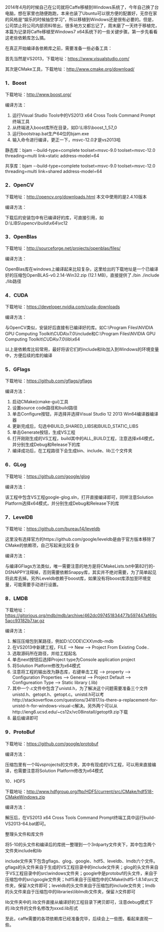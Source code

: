 2014年4月的时候自己在公司就将Caffe移植到Windows系统了，今年自己换了台电脑，想在家里也随便跑跑，本来也装了Ubuntu可以很方便的配置好，无奈在家的风格是“娱乐的时候抽空学习”，所以移植到Windows还是很有必要的。但是，公司禁止将公司内部资料带出，很多地方又都忘记了，周末磨了一天终于移植完，本篇为记录将Caffe移植至Windows7 x64系统下的一些关键步骤。第一步先看看这老些依赖库怎么搞。

在真正开始编译各依赖库之前，需要准备一些必备工具：

首先当然是VS2013，下载地址：https://www.visualstudio.com/

其次是CMake工具，下载地址：http://www.cmake.org/download/

### 1．Boost

下载地址：http://www.boost.org/

编译方法：

1. 运行Visual Studio Tools中的VS2013 x64 Cross Tools Command Prompt终端工具
2. 从终端进入boost库所在目录，如D:\LIBS\boost_1_57_0
3. 运行bootstrap.bat生产64位的bjam.exe
4. 输入命令进行编译，更正一下，msvc-12.0才是vs2013哈

静态库：bjam --build-type=complete toolset=msvc-9.0 toolset=msvc-12.0 threading=multi link=static address-model=64

共享库：bjam --build-type=complete toolset=msvc-9.0 toolset=msvc-12.0 threading=multi link=shared address-model=64

### 2．OpenCV

下载地址：http://opencv.org/downloads.html 本文中使用的是2.4.10版本

编译方法：

下载后的安装包中有已编译好的库，可直接引用，如D:\LIBS\opencv\build\x64\vc12

### 3．OpenBlas

下载地址：http://sourceforge.net/projects/openblas/files/

编译方法：

OpenBlas库在windows上编译起来比较复杂，这里给出的下载地址是一个已编译好的压缩包OpenBLAS-v0.2.14-Win32.zip (12.1 MB)，直接提供了./bin ./include ./lib路径

### 4．CUDA

下载地址：https://developer.nvidia.com/cuda-downloads

编译方法：

与OpenCV类似，安装好后直接有已编译好的库。如C:\Program Files\NVIDIA GPU Computing Toolkit\CUDA\v7.0\include和C:\Program Files\NVIDIA GPU Computing Toolkit\CUDA\v7.0\lib\x64 

以上是依赖库比较常用，最好将该它们的include和lib加入到Windows的环境变量中，方便后续的库的编译

### 5．GFlags

下载地址：https://github.com/gflags/gflags

编译方法：

1. 启动CMake(cmake-gui)工具
2. 设置source code路径和build路径
3. 单击Configure按钮，并选择并选择Visual Studio 12 2013 Win64编译器编译器
4. 更新完成后，勾选中BUILD_SHARED_LIBS和BUILD_STATIC_LIBS
5. 单击Generate按钮，生成VS工程 
6. 打开刚刚生成的VS工程，build其中的ALL_BUILD工程，注意选择x64模式，并分别生成Debug和Release下的库 
7. 编译成功后，在工程路径下会生成bin、include、lib三个文件夹 

### 6．GLog

下载地址：https://github.com/google/glog

编译方法：

该工程中包含VS工程google-glog.sln，打开直接编译即可，同样注意Solution Platform选择x64模式，并分别生成Debug和Release下的库

### 7．LevelDB

下载地址：https://github.com/bureau14/leveldb 

这里没有选择官方的https://github.com/google/leveldb是由于官方版本移除了CMake的依赖项，自己写起来比较复杂

编译方法：

与编译GFlags方法类似，唯一需要注意的地方是将CMakeLists.txt中第82行的-DSNAPPY注释掉，否则需要依赖Snappy库，其实并不绝对需要，为了简单起见将此库去掉。另外Leveldb依赖于boost库，如果没有将boost库添加至环境变量，可能需要手动进行设置。

### 8．LMDB

下载地址：https://gitorious.org/mdb/mdb/archive/462dc097451834477b597447af69c5acc93182b7.tar.gz

编译方法：

1. 解压压缩包到某路径，例如D:\CODE\CXX\mdb-mdb
2. 在VS2013中新建工程，FILE --> New --> Project From Existing Code.. 
3. 选取源码所在路径，并给工程起名 
4. 单击next按钮后选择Project type为Console application project 
5. 将Solution Platform修改为x64模式
6. 注意将工程的输出改为静态库，右键单击工程 --> property --> Configuration Properties --> General --> Project Default --> Configureation Type --> Static library (.lib)
7. 其中一个.c文件中包含了unistd.h，为了解决这个问题需要准备三个文件 unistd.h、getopt.h、getopt.c。unistd.h可以考http://stackoverflow.com/questions/341817/is-there-a-replacement-for-unistd-h-for-windows-visual-c解决。另外两个可以从http://ieng6.ucsd.edu/~cs12x/vc08install/getopt9.zip下载
8.  最后编译即可

### 9．ProtoBuf

下载地址：https://github.com/google/protobuf

编译方法：

压缩包里有一个叫vsprojects的文件夹，其中有现成的VS工程，可以用来直接编译，也需要注意将Solution Platform修改为x64模式

10．HDF5

下载地址：http://www.hdfgroup.org/ftp/HDF5/current/src/CMake/hdf518-CMakeWindows.zip

编译方法：

解压后，在VS2013 x64 Cross Tools Command Prompt终端工具中运行build-VS2013-64.bat即可。

 

整理头文件和库文件

将5-10的头文件和编译后的库统一整理到一个3rdparty文件夹下，其中包含两个文件夹include和lib

include文件夹下包含gflags、glog、google、hdf5、leveldb、lmdb六个文件。gflags的头文件来自于生成的VS工程目录中的include文件夹；glog的头文件来自于VS工程目录中的src\windows文件夹；google中是protobuf的头文件，来自于压缩包中的src\google文件夹；hdf5来自于压缩包中的CMake\hdf5-1.8.14\src文件夹，保留.h文件即可；leveldb的头文件来自于压缩包的include文件夹；lmdb的头文件来自于压缩包中的libraries\liblmdb文件夹，保留.h文件即可

lib文件夹中的.lib文件直接从编译好的工程目录下拷贝即可，注意debug模式下的.lib文件的文件名修改为xxxd.lib形式

至此，caffe需要的各项依赖库已经准备完毕，后续会上一些图，看起来直观一些。
